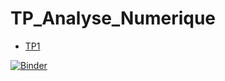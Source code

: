 # TP_Analyse_Numerique
- [TP1][TP1]       



 [TP1]: https://github.com/mohameedboud/TP_Analyse_Num-rique/blob/main/TP1/TP1_E.ipynb


[![Binder](https://mybinder.org/badge_logo.svg)](https://mybinder.org/v2/gh/mohameedboud/TP_Analyse_Num-rique/main)
